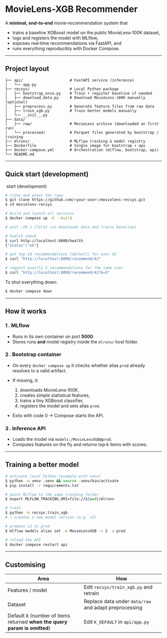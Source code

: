 # MovieLens-XGB Recommender

A **minimal, end‑to‑end** movie‑recommendation system that

* trains a baseline XGBoost model on the public MovieLens‑100K dataset,
* logs and registers the model with MLflow,
* exposes real‑time recommendations via FastAPI, and
* runs everything reproducibly with Docker Compose.

---

## Project layout

```
├── api/                     # FastAPI service (inference)
│   └── app.py
├── recsys/                  # Local Python package
│   ├── bootstrap_once.py    # Train + register baseline if needed
│   ├── download_data.py     # Download MovieLens‑100K manually (optional)
│   ├── preprocess.py        # Generate feature files from raw data
│   ├── train_xgb.py         # Train better models manually
│   └── __init__.py
├── data/
│   ├── raw/                 # MovieLens archive (downloaded on first run)
│   └── processed/           # Parquet files generated by bootstrap / training
├── mlruns/                  # MLflow tracking & model registry
├── Dockerfile               # Single image for bootstrap + api
├── docker-compose.yml       # Orchestration (mlflow, bootstrap, api)
└── README.md
```

---

## Quick start (development)

 start (development)

```bash
# clone and enter the repo
$ git clone https://github.com/<your‑user>/movielens-recsys.git
$ cd movielens-recsys

# build and launch all services
$ docker compose up -d --build

# wait ~20 s (first run downloads data and trains baseline)

# health check
$ curl http://localhost:8000/health
{"status":"ok"}

# get top‑10 recommendations (default) for user 42
$ curl "http://localhost:8000/recommend/42"

# request exactly 5 recommendations for the same user
$ curl "http://localhost:8000/recommend/42?k=5"
```

To shut everything down:

```bash
$ docker compose down
```

---

## How it works

### 1 . MLflow

* Runs in its own container on port **5000**.
* Stores runs **and** model registry inside the `mlruns/` host folder.

### 2 . Bootstrap container

* On every `docker compose up` it checks whether alias `prod` already
  resolves to a valid artifact.
* If missing, it:

  1. downloads MovieLens‑100K,
  2. creates simple statistical features,
  3. trains a tiny XGBoost classifier,
  4. registers the model and sets alias `prod`.
* Exits with code 0 → Compose starts the API.

### 3 . Inference API

* Loads the model via `models:/MovieLensXGB@prod`.
* Computes features on the fly and returns top‑k items with scores.

---

## Training a better model

```bash
# activate local Python (example with venv)
$ python -m venv .venv && source .venv/bin/activate
$ pip install -r requirements.txt

# point MLflow to the same tracking folder
$ export MLFLOW_TRACKING_URI=file://$(pwd)/mlruns

# train
$ python -m recsys.train_xgb
# → creates a new model version (e.g. v2)

# promote v2 to prod
$ mlflow models alias set -m MovieLensXGB -v 2 -a prod

# reload the API
$ docker compose restart api
```

---

## Customising

| Area                                                                       | How                                                   |
| -------------------------------------------------------------------------- | ----------------------------------------------------- |
| Features / model                                                           | Edit `recsys/train_xgb.py` and retrain                |
| Dataset                                                                    | Replace data under `data/raw` and adapt preprocessing |
| Default *k* (number of items returned **when the query param is omitted**) | Edit `K_DEFAULT` in `api/app.py`                      |

